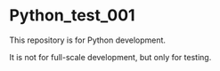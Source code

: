 # Python_test_001

This repository is for Python development.

It is not for full-scale development, but only for testing.

